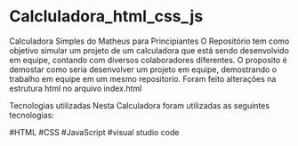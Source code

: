 # Calcluladora_html_css_js
Calculadora Simples do Matheus para Principiantes
O Repositório tem como objetivo simular um projeto de um calculadora que está sendo desenvolvido em equipe, contando com diversos colaboradores diferentes. 
O proposito é demostar como seria desenvolver um projeto em equipe, demostrando o trabalho em equipe em um mesmo repositorio.
Foram feito alterações na estrutura html no arquivo index.html

Tecnologias utilizadas
Nesta Calculadora foram utilizadas as seguintes tecnologias:

#HTML
#CSS
#JavaScript
#visual studio code
